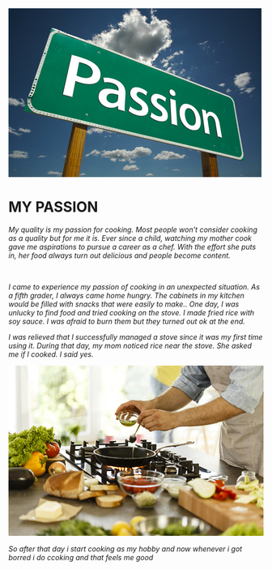 <img src="https://github.com/adsingh007/adsingh007/blob/main/passion.jpg" alt="MY PASSION">


# MY PASSION
<p> <i> My quality is my passion for cooking. Most people won’t consider cooking as a quality but for me it is. Ever since a child, watching my mother cook gave me aspirations to pursue a career as a chef. With the effort she puts in, her food always turn out delicious and people become content. </p>
</br>
<p> <i>I came to experience my passion of cooking in an unexpected situation. As a fifth grader, I always came home hungry. The cabinets in my kitchen would be filled with snacks that were easily to make.. One day, I was unlucky to find food and tried cooking on the stove. I made fried rice with soy sauce. I was afraid to burn them but they turned out ok at the end.

I was relieved that I successfully managed a stove since it was my first time using it. During that day, my mom noticed rice near the stove. She asked me if I cooked. I said yes.</p>

<img src="https://github.com/adsingh007/adsingh007/blob/main/cook1.jpg" alt="cook1">
  
  <p><i> So after that day i start cooking as my hobby and now whenever i got borred i do ccoking and that feels me good </p>

